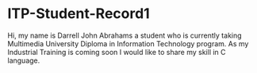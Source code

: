 # ITP-Student-Record1
Hi, my name is Darrell John Abrahams a student who is currently taking Multimedia University Diploma in Information Technology program.  As my Industrial Training is coming soon I would like to share my skill in C language.
